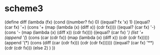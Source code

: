 # scheme3
(define diff
  (lambda (fx)
    (cond ((number? fx) 0)
          ((equal? fx 'x) 1)
          ((equal? (car fx) '+)  (cons '+ (map (lambda (x) (diff x)) (cdr fx))))
          ((equal? (car fx) '-)  (cons '- (map (lambda (x) (diff x)) (cdr fx))))
          ((equal? (car fx) '*)  (list '+ (append '(*) (cons (car (cdr fx)) (map (lambda (x) (diff x)) (cdr (cdr fx))))) (append '(*) (cons (diff (car (cdr fx))) (cdr (cdr fx))))))
          ((equal? (car fx) '**) (cdr (cdr fx)))
          (else 2)
          )
    ))
